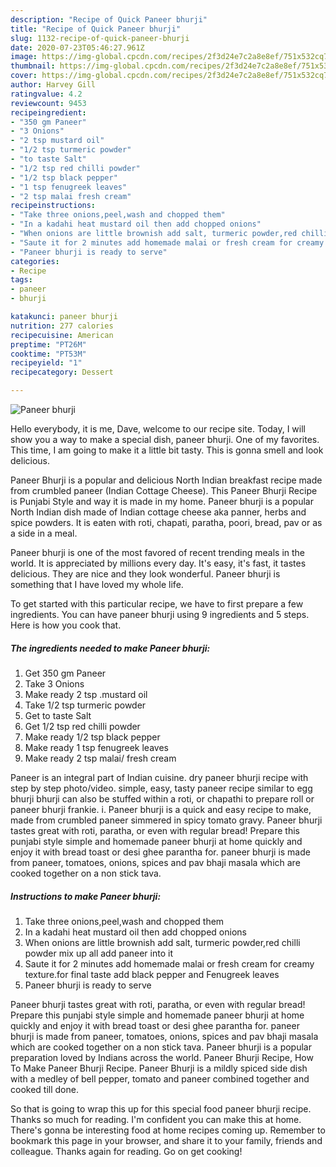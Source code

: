 ```yaml
---
description: "Recipe of Quick Paneer bhurji"
title: "Recipe of Quick Paneer bhurji"
slug: 1132-recipe-of-quick-paneer-bhurji
date: 2020-07-23T05:46:27.961Z
image: https://img-global.cpcdn.com/recipes/2f3d24e7c2a8e8ef/751x532cq70/paneer-bhurji-recipe-main-photo.jpg
thumbnail: https://img-global.cpcdn.com/recipes/2f3d24e7c2a8e8ef/751x532cq70/paneer-bhurji-recipe-main-photo.jpg
cover: https://img-global.cpcdn.com/recipes/2f3d24e7c2a8e8ef/751x532cq70/paneer-bhurji-recipe-main-photo.jpg
author: Harvey Gill
ratingvalue: 4.2
reviewcount: 9453
recipeingredient:
- "350 gm Paneer"
- "3 Onions"
- "2 tsp mustard oil"
- "1/2 tsp turmeric powder"
- "to taste Salt"
- "1/2 tsp red chilli powder"
- "1/2 tsp black pepper"
- "1 tsp fenugreek leaves"
- "2 tsp malai fresh cream"
recipeinstructions:
- "Take three onions,peel,wash and chopped them"
- "In a kadahi heat mustard oil then add chopped onions"
- "When onions are little brownish add salt, turmeric powder,red chilli powder mix up all add paneer into it"
- "Saute it for 2 minutes add homemade malai or fresh cream for creamy texture.for final taste add black pepper and Fenugreek leaves"
- "Paneer bhurji is ready to serve"
categories:
- Recipe
tags:
- paneer
- bhurji

katakunci: paneer bhurji 
nutrition: 277 calories
recipecuisine: American
preptime: "PT26M"
cooktime: "PT53M"
recipeyield: "1"
recipecategory: Dessert

---
```



![Paneer bhurji](https://img-global.cpcdn.com/recipes/2f3d24e7c2a8e8ef/751x532cq70/paneer-bhurji-recipe-main-photo.jpg)

Hello everybody, it is me, Dave, welcome to our recipe site. Today, I will show you a way to make a special dish, paneer bhurji. One of my favorites. This time, I am going to make it a little bit tasty. This is gonna smell and look delicious.

Paneer Bhurji is a popular and delicious North Indian breakfast recipe made from crumbled paneer (Indian Cottage Cheese). This Paneer Bhurji Recipe is Punjabi Style and way it is made in my home. Paneer bhurji is a popular North Indian dish made of Indian cottage cheese aka panner, herbs and spice powders. It is eaten with roti, chapati, paratha, poori, bread, pav or as a side in a meal.

Paneer bhurji is one of the most favored of recent trending meals in the world. It is appreciated by millions every day. It's easy, it's fast, it tastes delicious. They are nice and they look wonderful. Paneer bhurji is something that I have loved my whole life.


To get started with this particular recipe, we have to first prepare a few ingredients. You can have paneer bhurji using 9 ingredients and 5 steps. Here is how you cook that.

<!--inarticleads1-->

##### The ingredients needed to make Paneer bhurji:

1. Get 350 gm Paneer
1. Take 3 Onions
1. Make ready 2 tsp .mustard oil
1. Take 1/2 tsp turmeric powder
1. Get to taste Salt
1. Get 1/2 tsp red chilli powder
1. Make ready 1/2 tsp black pepper
1. Make ready 1 tsp fenugreek leaves
1. Make ready 2 tsp malai/ fresh cream


Paneer is an integral part of Indian cuisine. dry paneer bhurji recipe with step by step photo/video. simple, easy, tasty paneer recipe similar to egg bhurji bhurji can also be stuffed within a roti, or chapathi to prepare roll or paneer bhurji frankie. i. Paneer bhurji is a quick and easy recipe to make, made from crumbled paneer simmered in spicy tomato gravy. Paneer bhurji tastes great with roti, paratha, or even with regular bread! Prepare this punjabi style simple and homemade paneer bhurji at home quickly and enjoy it with bread toast or desi ghee parantha for. paneer bhurji is made from paneer, tomatoes, onions, spices and pav bhaji masala which are cooked together on a non stick tava. 

<!--inarticleads2-->

##### Instructions to make Paneer bhurji:

1. Take three onions,peel,wash and chopped them
1. In a kadahi heat mustard oil then add chopped onions
1. When onions are little brownish add salt, turmeric powder,red chilli powder mix up all add paneer into it
1. Saute it for 2 minutes add homemade malai or fresh cream for creamy texture.for final taste add black pepper and Fenugreek leaves
1. Paneer bhurji is ready to serve


Paneer bhurji tastes great with roti, paratha, or even with regular bread! Prepare this punjabi style simple and homemade paneer bhurji at home quickly and enjoy it with bread toast or desi ghee parantha for. paneer bhurji is made from paneer, tomatoes, onions, spices and pav bhaji masala which are cooked together on a non stick tava. Paneer bhurji is a popular preparation loved by Indians across the world. Paneer Bhurji Recipe, How To Make Paneer Bhurji Recipe. Paneer Bhurji is a mildly spiced side dish with a medley of bell pepper, tomato and paneer combined together and cooked till done. 

So that is going to wrap this up for this special food paneer bhurji recipe. Thanks so much for reading. I'm confident you can make this at home. There's gonna be interesting food at home recipes coming up. Remember to bookmark this page in your browser, and share it to your family, friends and colleague. Thanks again for reading. Go on get cooking!

